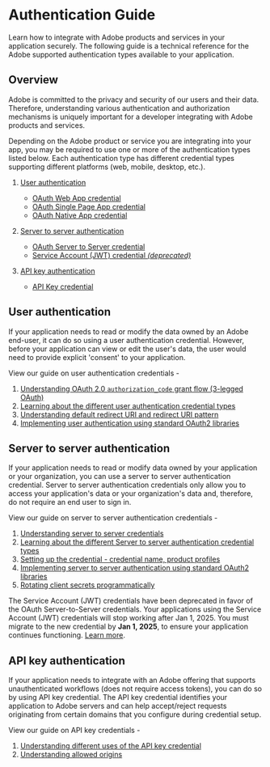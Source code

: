 <Hero slots="heading, text"/>

# Authentication Guide

Learn how to integrate with Adobe products and services in your application securely. The following guide is a technical reference for the Adobe supported authentication types available to your application.

## Overview

Adobe is committed to the privacy and security of our users and their data. Therefore, understanding various authentication and authorization mechanisms is uniquely important for a developer integrating with Adobe products and services.

Depending on the Adobe product or service you are integrating into your app, you may be required to use one or more of the authentication types listed below. Each authentication type has different credential types supporting different platforms (web, mobile, desktop, etc.).

1. [User authentication](./UserAuthentication/index.md)
   * [OAuth Web App credential](./UserAuthentication/implementation.md#oauth-web-app-credential)
   * [OAuth Single Page App credential](./UserAuthentication/implementation.md#oauth-single-page-app-credential)
   * [OAuth Native App credential](./UserAuthentication/implementation.md#oauth-native-app-credential)

2. [Server to server authentication](./ServerToServerAuthentication/index.md)
   * [OAuth Server to Server credential](./ServerToServerAuthentication/index.md#oauth-server-to-server-credential)
   * [Service Account (JWT) credential *(deprecated)*](./ServerToServerAuthentication/index.md#service-account-jwt-credential-deprecated)

3. [API key authentication](./APIKeyAuthentication/index.md)
   * [API Key credential](./APIKeyAuthentication/index.md#api-key-credential)


## User authentication

If your application needs to read or modify the data owned by an Adobe end-user, it can do so using a user authentication credential. However, before your application can view or edit the user's data, the user would need to provide explicit 'consent' to your application.

View our guide on user authentication credentials -
1. [Understanding OAuth 2.0 `authorization_code` grant flow (3-legged OAuth)](./UserAuthentication/index.md)
2. [Learning about the different user authentication credential types](./UserAuthentication/implementation.md#user-authentication-credential-types)
3. [Understanding default redirect URI and redirect URI pattern](./UserAuthentication/implementation.md#understanding-default-redirect-uri-and-redirect-uri-patterns)
4. [Implementing user authentication using standard OAuth2 libraries](./UserAuthentication/implementation.md#standard-oauth2-libraries)


## Server to server authentication

If your application needs to read or modify data owned by your application or your organization, you can use a server to server authentication credential. Server to server authentication credentials only allow you to access your application's data or your organization's data and, therefore, do not require an end user to sign in.

View our guide on server to server authentication credentials -
1. [Understanding server to server credentials](./ServerToServerAuthentication/index.md)
2. [Learning about the different Server to server authentication credential types](./ServerToServerAuthentication/index.md#server-to-server-credential-types)
3. [Setting up the credential - credential name, product profiles](./ServerToServerAuthentication/implementation.md#setting-up-the-oauth-server-to-server-credential)
4. [Implementing server to server authentication using standard OAuth2 libraries](./ServerToServerAuthentication/implementation.md#generating-access-tokens-using-standard-oauth2-libraries)
5. [Rotating client secrets programmatically](./ServerToServerAuthentication/implementation.md#rotating-client-secrets-programmatically)


<InlineAlert slots="text"/>

The Service Account (JWT) credentials have been deprecated in favor of the OAuth Server-to-Server credentials. Your applications using the Service Account (JWT) credentials will stop working after Jan 1, 2025. You must migrate to the new credential by **Jan 1, 2025**, to ensure your application continues functioning. [Learn more](./ServerToServerAuthentication/migration.md).


## API key authentication 

If your application needs to integrate with an Adobe offering that supports unauthenticated workflows (does not require access tokens), you can do so by using API key credential. The API key credential identifies your application to Adobe servers and can help accept/reject requests originating from certain domains that you configure during credential setup.

View our guide on API key credentials - 
1. [Understanding different uses of the API key credential](./APIKeyAuthentication/index.md#understanding-different-uses-of-the-api-key-credential)
2. [Understanding allowed origins](./APIKeyAuthentication/index.md#understanding-allowed-origins)

<GetCredential credentialType="apiKey" />